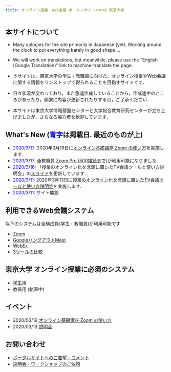 ```yaml
---
title: オンライン授業・Web会議 ポータルサイト<br>@ 東京大学
---
```


本サイトについて
---------------------------

* Many aplogies for the site primarily in Japanese (yet).  Working around the clock to put everything barely in good shape ...
* We will work on translations, but meanwhile, please use the "English (Google Translation)" link to machine-translate the page.

* 本サイトは，東京大学の学生・教職員に向けた，オンライン授業やWeb会議に関する情報をワンストップで得られることを目指すサイトです．  
* 日々状況が変わっており，また急遽作成していることから，作成途中のところがあったり，頻繁に内容が更新されたりする点，ご了承ください．
* 本サイトは東京大学情報基盤センターと大学総合教育研究センターが立ち上げましたが，さらなる協力者を歓迎しています．

What's New (<span style="color:blue;">青字</span>は掲載日. 最近のものが上)
---------------------------

 * <span style="color:blue;">2020/3/17:</span> 2020年3月19日に[オンライン基礎講座 Zoom の使い方](events/2020-03-19/)を実施します．  
 * <span style="color:blue;">2020/3/17:</span> 全教職員 <a href="zoom/">Zoom Pro (500接続まで)</a>が利用可能になりました.
 * <span style="color:blue;">2020/3/16:</span> 「授業のオンライン化を念頭に置いたTV会議ツールと使い方説明会」の<a href="events/2020-03-13/online_lecture.pdf">スライド</a>を更新しています.
 * <span style="color:blue;">2020/3/11:</span> 2020年3月13日に[授業のオンライン化を念頭に置いたTV会議ツールと使い方説明会](events/2020-03-13)を実施します.
 * <span style="color:blue;">2020/3/11:</span> サイト開設

利用できるWeb会議システム
---------------------------

以下のシステムは全構成員(学生・教職員)が利用可能です.  

* <a href="zoom/">Zoom</a>
* <a href="google_hangouts_meet/">GoogleハングアウトMeet</a>
* <a href="webex/">WebEx</a>
* <a href="compare">3ツールの比較</a>

東京大学 オンライン授業に必須のシステム
---------------------------

* [学生](oc)用
* 教員用 (執筆中)

<!--
* UTokyo Account: 様々なシステムの共通アカウント
* UTAS: シラバス登録, 履修登録
* ITC-LMS: 学習管理システム（教材の配布や出席管理）
  * <a href="lms_students/">学生向け</a>
  * <a href="lms_teachers/">教員向け</a>
* G Suite for Education (ECCSクラウドメール): Google の各種サービス利用可
* Office 365: Word，Excel，PowerPointなど利用可  
 [上記5つのシステムの説明と関係性](systems_for_online_teaching)

オンライン授業・Web会議の手引
---------------------------

* [新入生](oc)向け
* [在学生](oc)向け
* [教員](staffs)向け
* [職員](staffs)向け


様々なオンライン授業の形式とそのための手引
---------------------------

* ライブ双方向形式
* ライブ配信(Webinar)形式
* 録画配信形式
 * TV会議を録画配信
 * パワーポイント＋ナレーションの録画配信

-->

<!--
オンライン授業に備えて
---------------------------

 * <span style="font-size:1.5rem">[新入生用情報](oc)</span>
 * <span style="font-size:1.5rem">[教員用情報](for_staffs_setup)</span>

* ITC-LMS: 東京大学の学習管理システム（教材の配布や出席管理などが可能）
  * <a href="lms_students/">学生向け</a>
  * <a href="lms_teachers/">教員向け</a>
* <a href="browse_samples">オンライン授業の実際</a>
* 多人数会議運営上のtips
  * 全ミュート
* 動画配信授業(録画形式)
  * TV会議を録画
  * パワーポイント講義を録画
 -->

イベント
---------------------------

* 2020/03/19 [オンライン基礎講座 Zoom の使い方](events/2020-03-19/)  
* 2020/03/13 [説明会](events/2020-03-13/)


お問い合わせ
---------------------------

* <a href="https://forms.gle/hsyvqzsYpCCvEQRo9" target="_blank">ポータルサイトへのご要望・コメント</a>  
* <a href="https://forms.gle/RYv5oFBn8cvYrgBF7" target="_blank">説明会・ワークショップのご依頼</a> 

